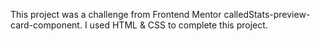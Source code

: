 This project was a challenge from Frontend Mentor calledStats-preview-card-component. I used HTML & CSS to complete this project.
